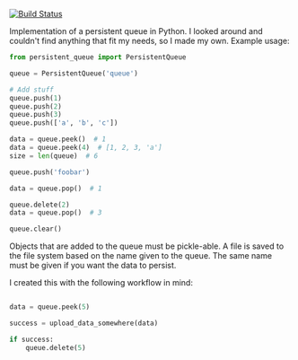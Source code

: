 [![Build Status](https://travis-ci.org/philipbl/python-persistent-queue.svg?branch=master)](https://travis-ci.org/philipbl/python-persistent-queue)


Implementation of a persistent queue in Python. I looked around and couldn't find anything that fit my needs, so I made my own. Example usage:

```python
from persistent_queue import PersistentQueue

queue = PersistentQueue('queue')

# Add stuff
queue.push(1)
queue.push(2)
queue.push(3)
queue.push(['a', 'b', 'c'])

data = queue.peek()  # 1
data = queue.peek(4)  # [1, 2, 3, 'a']
size = len(queue)  # 6

queue.push('foobar')

data = queue.pop()  # 1

queue.delete(2)
data = queue.pop()  # 3

queue.clear()
```

Objects that are added to the queue must be pickle-able. A file is saved to the file system based on the name given to the queue. The same name must be given if you want the data to persist.

I created this with the following workflow in mind:

```python

data = queue.peek(5)

success = upload_data_somewhere(data)

if success:
    queue.delete(5)

```

